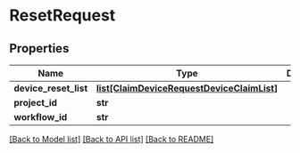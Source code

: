 # ResetRequest

## Properties
Name | Type | Description | Notes
------------ | ------------- | ------------- | -------------
**device_reset_list** | [**list[ClaimDeviceRequestDeviceClaimList]**](ClaimDeviceRequestDeviceClaimList.md) |  | [optional] 
**project_id** | **str** |  | [optional] 
**workflow_id** | **str** |  | [optional] 

[[Back to Model list]](../README.md#documentation-for-models) [[Back to API list]](../README.md#documentation-for-api-endpoints) [[Back to README]](../README.md)


